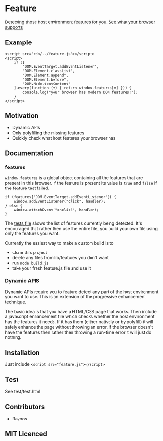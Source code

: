 # Feature

Detecting those host environment features for you. [See what your browser supports][5]

## Example

```
<script src="cdn/../feature.js"></script>
<script>
    if ([
        "DOM.EventTarget.addEventListener",
        "DOM.Element.classList",
        "DOM.Element.append",
        "DOM.Element.before",
        "DOM.Node.textContent"
    ].every(function (v) { return window.features[v] })) {
        console.log("your browser has modern DOM features!");
    }
</script>
```

## Motivation

 - Dynamic APIs
 - Only polyfilling the missing features
 - Quickly check what host features your browser has

## Documentation

### features

`window.features` is a global object containing all the features that are present in this browser. If the feature is present its value is `true` and `false` if the feature test failed.

```
if (features["DOM.EventTarget.addEventListener"]) {
    window.addEventListener("click", handler);
} else {
    window.attachEvent("onclick", handler);
}
```

The [tests file][5] shows the list of features currently being detected. It's encouraged that rather then use the entire file, you build your own file using only the features you want.

Currently the easiest way to make a custom build is to

 - clone this project
 - delete any files from lib/features you don't want
 - run `node build.js`
 - take your fresh feature.js file and use it

### Dynamic APIS

Dynamic APIs require you to feature detect any part of the host environment you want to use. This is an extension of the progressive enhancement technique.

The basic idea is that you have a HTML/CSS page that works. Then include a javascript enhancement file which checks whether the host environment has the features it needs. If it has them (either natively or by polyfill) it will safely enhance the page without throwing an error. If the browser doesn't have the features then rather then throwing a run-time error it will just do nothing.

## Installation

Just include `<script src="feature.js"></script>`

## Test

See test/test.html

## Contributors

 - Raynos

## MIT Licenced

  [5]: http://raynos.github.com/feature/test/test.html
